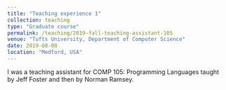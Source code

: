 ```yaml
---
title: "Teaching experience 1"
collection: teaching
type: "Graduate course"
permalink: /teaching/2019-fall-teaching-assistant-105
venue: "Tufts University, Department of Computer Science"
date: 2019-08-08
location: "Medford, USA"
---
```


I was a teaching assistant for COMP 105: Programming Languages taught by Jeff Foster and then by Norman Ramsey.

